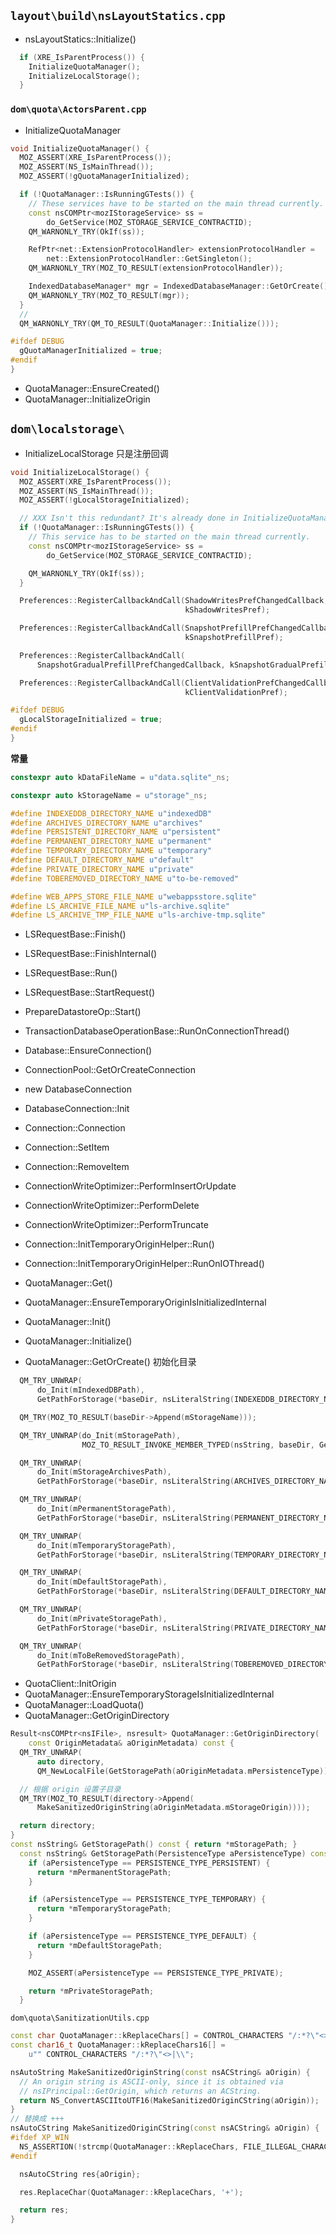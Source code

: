 ## `layout\build\nsLayoutStatics.cpp`
- nsLayoutStatics::Initialize()
```c++
  if (XRE_IsParentProcess()) {
    InitializeQuotaManager();
    InitializeLocalStorage();
  }
```


### `dom\quota\ActorsParent.cpp`
- InitializeQuotaManager
```c++
void InitializeQuotaManager() {
  MOZ_ASSERT(XRE_IsParentProcess());
  MOZ_ASSERT(NS_IsMainThread());
  MOZ_ASSERT(!gQuotaManagerInitialized);

  if (!QuotaManager::IsRunningGTests()) {
    // These services have to be started on the main thread currently.
    const nsCOMPtr<mozIStorageService> ss =
        do_GetService(MOZ_STORAGE_SERVICE_CONTRACTID);
    QM_WARNONLY_TRY(OkIf(ss));

    RefPtr<net::ExtensionProtocolHandler> extensionProtocolHandler =
        net::ExtensionProtocolHandler::GetSingleton();
    QM_WARNONLY_TRY(MOZ_TO_RESULT(extensionProtocolHandler));

    IndexedDatabaseManager* mgr = IndexedDatabaseManager::GetOrCreate();
    QM_WARNONLY_TRY(MOZ_TO_RESULT(mgr));
  }
  // 
  QM_WARNONLY_TRY(QM_TO_RESULT(QuotaManager::Initialize()));

#ifdef DEBUG
  gQuotaManagerInitialized = true;
#endif
}
```
- QuotaManager::EnsureCreated()
- QuotaManager::InitializeOrigin

## `dom\localstorage\`
- InitializeLocalStorage
只是注册回调
```c++
void InitializeLocalStorage() {
  MOZ_ASSERT(XRE_IsParentProcess());
  MOZ_ASSERT(NS_IsMainThread());
  MOZ_ASSERT(!gLocalStorageInitialized);

  // XXX Isn't this redundant? It's already done in InitializeQuotaManager.
  if (!QuotaManager::IsRunningGTests()) {
    // This service has to be started on the main thread currently.
    const nsCOMPtr<mozIStorageService> ss =
        do_GetService(MOZ_STORAGE_SERVICE_CONTRACTID);

    QM_WARNONLY_TRY(OkIf(ss));
  }

  Preferences::RegisterCallbackAndCall(ShadowWritesPrefChangedCallback,
                                       kShadowWritesPref);

  Preferences::RegisterCallbackAndCall(SnapshotPrefillPrefChangedCallback,
                                       kSnapshotPrefillPref);

  Preferences::RegisterCallbackAndCall(
      SnapshotGradualPrefillPrefChangedCallback, kSnapshotGradualPrefillPref);

  Preferences::RegisterCallbackAndCall(ClientValidationPrefChangedCallback,
                                       kClientValidationPref);

#ifdef DEBUG
  gLocalStorageInitialized = true;
#endif
}
```

**常量**
```c++
constexpr auto kDataFileName = u"data.sqlite"_ns;

constexpr auto kStorageName = u"storage"_ns;

#define INDEXEDDB_DIRECTORY_NAME u"indexedDB"
#define ARCHIVES_DIRECTORY_NAME u"archives"
#define PERSISTENT_DIRECTORY_NAME u"persistent"
#define PERMANENT_DIRECTORY_NAME u"permanent"
#define TEMPORARY_DIRECTORY_NAME u"temporary"
#define DEFAULT_DIRECTORY_NAME u"default"
#define PRIVATE_DIRECTORY_NAME u"private"
#define TOBEREMOVED_DIRECTORY_NAME u"to-be-removed"

#define WEB_APPS_STORE_FILE_NAME u"webappsstore.sqlite"
#define LS_ARCHIVE_FILE_NAME u"ls-archive.sqlite"
#define LS_ARCHIVE_TMP_FILE_NAME u"ls-archive-tmp.sqlite"
```
- LSRequestBase::Finish()
- LSRequestBase::FinishInternal()
- LSRequestBase::Run()
- LSRequestBase::StartRequest()
- PrepareDatastoreOp::Start()
- TransactionDatabaseOperationBase::RunOnConnectionThread()
- Database::EnsureConnection()
- ConnectionPool::GetOrCreateConnection
- new DatabaseConnection
- DatabaseConnection::Init
- Connection::Connection
- Connection::SetItem
- Connection::RemoveItem
- ConnectionWriteOptimizer::PerformInsertOrUpdate
- ConnectionWriteOptimizer::PerformDelete
- ConnectionWriteOptimizer::PerformTruncate
- Connection::InitTemporaryOriginHelper::Run()
- Connection::InitTemporaryOriginHelper::RunOnIOThread()
- QuotaManager::Get()
- QuotaManager::EnsureTemporaryOriginIsInitializedInternal
- QuotaManager::Init()

- QuotaManager::Initialize()
- QuotaManager::GetOrCreate()
初始化目录
```c++
  QM_TRY_UNWRAP(
      do_Init(mIndexedDBPath),
      GetPathForStorage(*baseDir, nsLiteralString(INDEXEDDB_DIRECTORY_NAME)));

  QM_TRY(MOZ_TO_RESULT(baseDir->Append(mStorageName)));

  QM_TRY_UNWRAP(do_Init(mStoragePath),
                MOZ_TO_RESULT_INVOKE_MEMBER_TYPED(nsString, baseDir, GetPath));

  QM_TRY_UNWRAP(
      do_Init(mStorageArchivesPath),
      GetPathForStorage(*baseDir, nsLiteralString(ARCHIVES_DIRECTORY_NAME)));

  QM_TRY_UNWRAP(
      do_Init(mPermanentStoragePath),
      GetPathForStorage(*baseDir, nsLiteralString(PERMANENT_DIRECTORY_NAME)));

  QM_TRY_UNWRAP(
      do_Init(mTemporaryStoragePath),
      GetPathForStorage(*baseDir, nsLiteralString(TEMPORARY_DIRECTORY_NAME)));

  QM_TRY_UNWRAP(
      do_Init(mDefaultStoragePath),
      GetPathForStorage(*baseDir, nsLiteralString(DEFAULT_DIRECTORY_NAME)));

  QM_TRY_UNWRAP(
      do_Init(mPrivateStoragePath),
      GetPathForStorage(*baseDir, nsLiteralString(PRIVATE_DIRECTORY_NAME)));

  QM_TRY_UNWRAP(
      do_Init(mToBeRemovedStoragePath),
      GetPathForStorage(*baseDir, nsLiteralString(TOBEREMOVED_DIRECTORY_NAME)));
```
- QuotaClient::InitOrigin
- QuotaManager::EnsureTemporaryStorageIsInitializedInternal
- QuotaManager::LoadQuota()
- QuotaManager::GetOriginDirectory

```c++
Result<nsCOMPtr<nsIFile>, nsresult> QuotaManager::GetOriginDirectory(
    const OriginMetadata& aOriginMetadata) const {
  QM_TRY_UNWRAP(
      auto directory,
      QM_NewLocalFile(GetStoragePath(aOriginMetadata.mPersistenceType)));

  // 根据 origin 设置子目录 
  QM_TRY(MOZ_TO_RESULT(directory->Append(
      MakeSanitizedOriginString(aOriginMetadata.mStorageOrigin))));

  return directory;
}
const nsString& GetStoragePath() const { return *mStoragePath; }
  const nsString& GetStoragePath(PersistenceType aPersistenceType) const {
    if (aPersistenceType == PERSISTENCE_TYPE_PERSISTENT) {
      return *mPermanentStoragePath;
    }

    if (aPersistenceType == PERSISTENCE_TYPE_TEMPORARY) {
      return *mTemporaryStoragePath;
    }

    if (aPersistenceType == PERSISTENCE_TYPE_DEFAULT) {
      return *mDefaultStoragePath;
    }

    MOZ_ASSERT(aPersistenceType == PERSISTENCE_TYPE_PRIVATE);

    return *mPrivateStoragePath;
  }
```
`dom\quota\SanitizationUtils.cpp`
```c++
const char QuotaManager::kReplaceChars[] = CONTROL_CHARACTERS "/:*?\"<>|\\";
const char16_t QuotaManager::kReplaceChars16[] =
    u"" CONTROL_CHARACTERS "/:*?\"<>|\\";

nsAutoString MakeSanitizedOriginString(const nsACString& aOrigin) {
  // An origin string is ASCII-only, since it is obtained via
  // nsIPrincipal::GetOrigin, which returns an ACString.
  return NS_ConvertASCIItoUTF16(MakeSanitizedOriginCString(aOrigin));
}
// 替换成 +++
nsAutoCString MakeSanitizedOriginCString(const nsACString& aOrigin) {
#ifdef XP_WIN
  NS_ASSERTION(!strcmp(QuotaManager::kReplaceChars, FILE_ILLEGAL_CHARACTERS FILE_PATH_SEPARATOR), "Illegal file characters have changed!");
#endif

  nsAutoCString res{aOrigin};

  res.ReplaceChar(QuotaManager::kReplaceChars, '+');

  return res;
}
```
